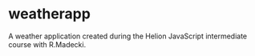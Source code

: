 # weatherapp
A weather application created during the Helion JavaScript intermediate course with R.Madecki.
